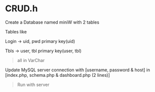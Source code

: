 # CRUD.h

Create a Database named miniW with 2 tables

Tables like

Login -> uid, pwd
primary key(uid)

Tbls -> user, tbl 
primary key(user, tbl)

>all in VarChar

Update MySQL server connection with [username, password & host] in [index.php, schema.php & dashboard.php (2 lines)]

>Run with server
